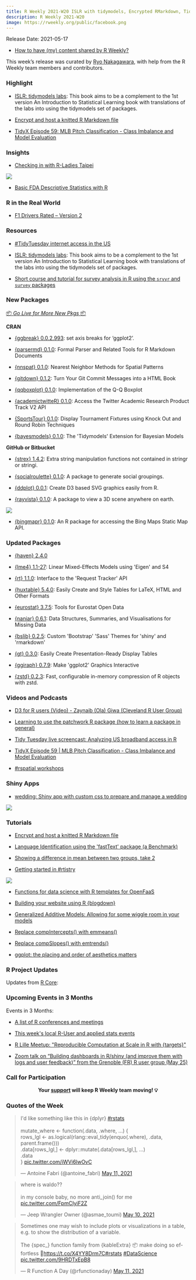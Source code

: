 ```yaml
---
title: R Weekly 2021-W20 ISLR with tidymodels, Encrypted RMarkdown, TidyX MLB Pitches
description: R Weekly 2021-W20
image: https://rweekly.org/public/facebook.png
---
```


Release Date: 2021-05-17

+ [How to have (my) content shared by R Weekly?](https://github.com/rweekly/rweekly.org#how-to-have-my-content-shared-by-r-weekly)

This week’s release was curated by [Ryo Nakagawara](https://twitter.com/R_by_Ryo), with help from the R Weekly team members and contributors.


### Highlight

+ [ISLR: tidymodels labs](https://emilhvitfeldt.github.io/ISLR-tidymodels-labs/index.html): This book aims to be a complement to the 1st version An Introduction to Statistical Learning book with translations of the labs into using the tidymodels set of packages.

+ [Encrypt and host a knitted R Markdown file](https://www.rostrum.blog/2021/05/07/encrypted-rmd/)

+ [TidyX Episode 59: MLB Pitch Classification - Class Imbalance and Model Evaluation](https://www.youtube.com/watch?v=6-y1iEbDQVs)

### Insights

+ [Checking in with R-Ladies Taipei](https://www.r-consortium.org/blog/2021/05/14/checking-in-with-r-ladies-taipei)

![](https://cdn.jsdelivr.net/gh/rweekly/image/2020-05-17/r-taiwan.png)

+ [Basic FDA Descriptive Statistics with R](https://rviews.rstudio.com/2021/05/14/basic-fda-descriptive-statistics-with-r/)

### R in the Real World

+ [F1 Drivers Rated – Version 2](https://theparttimeanalyst.com/2021/05/11/f1-drivers-rated-version-2/)

###  Resources

+ [#TidyTuesday internet access in the US](https://gist.github.com/juliasilge/17bd01e3c749b0e966658820cb7fbfb7)

+ [ISLR: tidymodels labs](https://emilhvitfeldt.github.io/ISLR-tidymodels-labs/index.html): This book aims to be a complement to the 1st version An Introduction to Statistical Learning book with translations of the labs into using the tidymodels set of packages.

+ [Short course and tutorial for survey analysis in R using the `srvyr` and `survey` packages](https://github.com/szimmer/tidy-survey-aapor-2021)

###  New Packages

<p class="added-hostname"><a href="https://rweekly.org/live" target="_blank" class="externalLink">📦 <i>Go Live for More New Pkgs</i> 📦</a></p>

**CRAN**

+ [{ggbreak} 0.0.2.993](https://github.com/YuLab-SMU/ggbreak): set axis breaks for ‘ggplot2’.

+ [{parsermd} 0.1.0](https://cran.r-project.org/package=parsermd): Formal Parser and Related Tools for R Markdown Documents

+ [{nnspat} 0.1.0](https://cran.r-project.org/package=nnspat): Nearest Neighbor Methods for Spatial Patterns

+ [{gitdown} 0.1.2](https://cran.r-project.org/package=gitdown): Turn Your Git Commit Messages into a HTML Book

+ [{qqboxplot} 0.1.0](https://cran.r-project.org/package=qqboxplot): Implementation of the Q-Q Boxplot

+ [{academictwitteR} 0.1.0](https://cran.r-project.org/package=academictwitteR): Access the Twitter Academic Research Product Track V2 API

+ [{SportsTour} 0.1.0](https://cran.r-project.org/package=SportsTour): Display Tournament Fixtures using Knock Out and Round Robin
Techniques

+ [{bayesmodels} 0.1.0](https://cran.r-project.org/package=bayesmodels): The 'Tidymodels' Extension for Bayesian Models


**GitHub or Bitbucket**

+ [{strex} 1.4.2](https://github.com/rorynolan/strex/): Extra string manipulation functions not contained in stringr or stringi.

+ [{socialroulette} 0.1.0](https://staff.math.su.se/hoehle/blog/2021/05/12/socroulette.html): A package to generate social groupings.

+ [{ddplot} 0.0.1](https://github.com/feddelegrand7/ddplot/): Create D3 based SVG graphics easily from R.

+ [{rayvista} 0.1.0](https://github.com/h-a-graham/rayvista): A package to view a 3D scene anywhere on earth. 

![](https://cdn.jsdelivr.net/gh/rweekly/image/2020-05-17/rayvista.png)

+ [{bingmapr} 0.1.0](https://github.com/elipousson/bingmapr): An R package for accessing the Bing Maps Static Map API.

### Updated Packages

+ [{haven} 2.4.0](https://www.tidyverse.org/blog/2021/04/haven-2-4-0/)

+ [{lme4} 1.1-27](https://cran.r-project.org/package=lme4): Linear Mixed-Effects Models using 'Eigen' and S4

+ [{rt} 1.1.0](https://cran.r-project.org/package=rt): Interface to the 'Request Tracker' API

+ [{huxtable} 5.4.0](https://cran.r-project.org/package=huxtable): Easily Create and Style Tables for LaTeX, HTML and Other Formats

+ [{eurostat} 3.7.5](https://cran.r-project.org/package=eurostat): Tools for Eurostat Open Data

+ [{naniar} 0.6.1](https://cran.r-project.org/package=naniar): Data Structures, Summaries, and Visualisations for Missing Data

+ [{bslib} 0.2.5](https://cran.r-project.org/package=bslib): Custom 'Bootstrap' 'Sass' Themes for 'shiny' and 'rmarkdown'

+ [{gt} 0.3.0](https://cran.r-project.org/package=gt): Easily Create Presentation-Ready Display Tables

+ [{ggiraph} 0.7.9](https://cran.r-project.org/package=ggiraph): Make 'ggplot2' Graphics Interactive

+ [{zstd} 0.2.3](https://github.com/coolbutuseless/zstdlite): Fast, configurable in-memory compression of R objects with zstd.

###  Videos and Podcasts

+ [D3 for R users (Video) - Zaynaib (Ola) Giwa (Cleveland R User Group)](https://youtu.be/RuM24uJAJh0)

+ [Learning to use the patchwork R package (how to learn a package in general)](https://www.youtube.com/watch?v=2o1YDUKyhu0)

+ [Tidy Tuesday live screencast: Analyzing US broadband access in R](https://www.youtube.com/watch?v=MTBtuHxTIg8)

+ [TidyX Episode 59 | MLB Pitch Classification - Class Imbalance and Model Evaluation](https://www.youtube.com/watch?v=6-y1iEbDQVs)

+ [#rspatial workshops](https://www.youtube.com/playlist?list=PLf9p4wbX01Asvw3XG55kuHvgA4SXZvvgw)

### Shiny Apps

+ [wedding: Shiny app with custom css to prepare and manage a wedding](https://github.com/ThinkR-open/wedding)

![](https://cdn.jsdelivr.net/gh/rweekly/image/2020-05-17/shiny-wedding.png)

###  Tutorials

+ [Encrypt and host a knitted R Markdown file](https://www.rostrum.blog/2021/05/07/encrypted-rmd/)

+ [Language Identification using the 'fastText' package (a Benchmark)](https://mlampros.github.io/2021/05/14/fasttext_language_identification/)

+ [Showing a difference in mean between two groups, take 2](https://onunicornsandgenes.blog/2021/05/09/showing-a-difference-in-mean-between-two-groups-take-2/)

+ [Getting started in #rtistry](https://ivelasq.rbind.io/blog/rtistry-intro/)

![](https://cdn.jsdelivr.net/gh/rweekly/image/2020-05-17/rtistry.png)

+ [Functions for data science with R templates for OpenFaaS](https://www.openfaas.com/blog/r-templates/)

+ [Building your website using R {blogdown}](https://shilaan.netlify.app/post/building-your-website-using-r-blogdown/)

+ [Generalized Additive Models: Allowing for some wiggle room in your models](https://www.mzes.uni-mannheim.de/socialsciencedatalab/article/gam/)

+ [Replace compIntercepts() with emmeans()](http://derekogle.com/fishR/2021-05-12-compIntercepts-replacement)

+ [Replace compSlopes() with emtrends()](http://derekogle.com/fishR/2021-05-11-compSlopes-replacement)

+ [ggplot: the placing and order of aesthetics matters](https://shouldbewriting.netlify.app/posts/2021-05-16-ggplot-where-to-aes/)

<!--<div class="post-more-begin></div><div class="post-more-end"></div>-->

###  R Project Updates

Updates from [R Core](http://developer.r-project.org/blosxom.cgi/R-devel/NEWS):

###  Upcoming Events in 3 Months

Events in 3 Months:

+ [A list of R conferences and meetings](https://jumpingrivers.github.io/meetingsR/events.html)

+ [This week's local R-User and applied stats events](https://community.rstudio.com/c/irl)

+ [R Lille Meetup: "Reproducible Computation at Scale in R with {targets}"](https://www.meetup.com/R-Lille/events/277902715/)

+ [Zoom talk on “Building dashboards in R/shiny (and improve them with logs and user feedback)” from the Grenoble (FR) R user group (May 25)](https://r-posts.com/zoom-talk-on-building-dashboards-in-r-shiny-and-improve-them-with-logs-and-user-feedback-from-the-grenoble-fr-r-user-group/)

###  Call for Participation


<p class="hide-support added-hostname support-rweekly" style="text-align: center;font-weight: bold;">Your <a class="non-visited externalLink" href="https://www.patreon.com/rweekly" onclick="pas(this)">support</a> will keep R Weekly team moving! 💡</p>

###  Quotes of the Week

<blockquote class="twitter-tweet"><p lang="en" dir="ltr">I&#39;d like something like this in {dplyr} <a href="https://twitter.com/hashtag/rstats?src=hash&amp;ref_src=twsrc%5Etfw">#rstats</a><br><br>mutate_where &lt;- function(.data, .where, ...) {<br> rows_lgl &lt;- as.logical(rlang::eval_tidy(enquo(.where), .data, parent.frame()))<br> .data[rows_lgl,] &lt;- dplyr::mutate(.data[rows_lgl,], ...)<br> .data<br>} <a href="https://t.co/iWVi6lwOvC">pic.twitter.com/iWVi6lwOvC</a></p>&mdash; Antoine Fabri (@antoine_fabri) <a href="https://twitter.com/antoine_fabri/status/1392127389195452416?ref_src=twsrc%5Etfw">May 11, 2021</a></blockquote> <script async src="https://platform.twitter.com/widgets.js" charset="utf-8"></script> 

<blockquote class="twitter-tweet"><p lang="en" dir="ltr">where is waldo??<br><br> in my console baby, no more anti_join() for me <a href="https://t.co/FpmCIyiF2Z">pic.twitter.com/FpmCIyiF2Z</a></p>&mdash; Jeep Wrangler Owner (@asmae_toumi) <a href="https://twitter.com/asmae_toumi/status/1391749381766979585?ref_src=twsrc%5Etfw">May 10, 2021</a></blockquote> <script async src="https://platform.twitter.com/widgets.js" charset="utf-8"></script> 

<blockquote class="twitter-tweet"><p lang="en" dir="ltr">Sometimes one may wish to include plots or visualizations in a table, e.g. to show the distribution of a variable.<br><br>The {spec_} function family from {kableExtra} 📦 make doing so effortless 🙌<a href="https://t.co/X4YY8Drm7C">https://t.co/X4YY8Drm7C</a><a href="https://twitter.com/hashtag/rstats?src=hash&amp;ref_src=twsrc%5Etfw">#rstats</a> <a href="https://twitter.com/hashtag/DataScience?src=hash&amp;ref_src=twsrc%5Etfw">#DataScience</a> <a href="https://t.co/9HRDTxEpB8">pic.twitter.com/9HRDTxEpB8</a></p>&mdash; R Function A Day (@rfunctionaday) <a href="https://twitter.com/rfunctionaday/status/1391990981248143364?ref_src=twsrc%5Etfw">May 11, 2021</a></blockquote> <script async src="https://platform.twitter.com/widgets.js" charset="utf-8"></script> 
